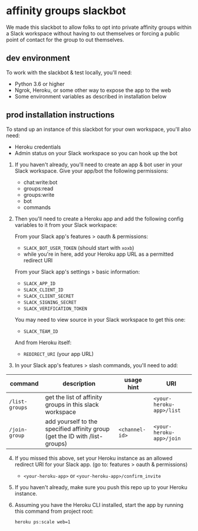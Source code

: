 # affinity groups slackbot

We made this slackbot to allow folks to opt into private affinity groups within a Slack workspace without having to out themselves or forcing a public point of contact for the group to out themselves.


## dev environment

To work with the slackbot & test locally, you'll need:
- Python 3.6 or higher
- Ngrok, Heroku, or some other way to expose the app to the web
- Some environment variables as described in installation below


## prod installation instructions

To stand up an instance of this slackbot for your own workspace, you'll also need:
- Heroku credentials
- Admin status on your Slack workspace so you can hook up the bot

1. If you haven't already, you'll need to create an app & bot user in your Slack workspace. Give your app/bot the following permissions:
    - chat:write:bot
    - groups:read
    - groups:write
    - bot
    - commands
2. Then you'll need to create a Heroku app and add the following config variables to it from your Slack workspace:  
    
    From your Slack app's features > oauth & permissions:
    
    - `SLACK_BOT_USER_TOKEN` (should start with `xoxb`)
    - while you're in here, add your Heroku app URL as a permitted redirect URI
    
    From your Slack app's settings > basic information:

    - `SLACK_APP_ID`
    - `SLACK_CLIENT_ID`
    - `SLACK_CLIENT_SECRET`
    - `SLACK_SIGNING_SECRET`
    - `SLACK_VERIFICATION_TOKEN`
    
    You may need to view source in your Slack workspace to get this one:
    
    - `SLACK_TEAM_ID`
    
    And from Heroku itself:
    
    - `REDIRECT_URI` (your app URL)

3. In your Slack app's features > slash commands, you'll need to add:

command | description | usage hint | URI
--------| ------------|------------|----
`/list-groups` | get the list of affinity groups in this slack workspace | | `<your-heroku-app>/list`
`/join-group` | add yourself to the specified affinity group (get the ID with /list-groups) | `<channel-id>` | `<your-heroku-app>/join`

4. If you missed this above, set your Heroku instance as an allowed redirect URI for your Slack app. (go to: features > oauth & permissions)
    - `<your-heroku-app>` or `<your-heroku-app>/confirm_invite`

5. If you haven't already, make sure you push this repo up to your Heroku instance.

6. Assuming you have the Heroku CLI installed, start the app by running this command from project root:
    ```
    heroku ps:scale web=1
    ```
